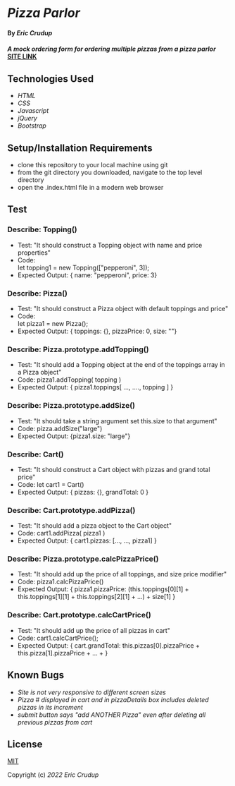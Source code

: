 # _Pizza Parlor_

#### By _**Eric Crudup**_

#### _A mock ordering form for ordering multiple pizzas from a pizza parlor_ [SITE LINK](https://cruduper.github.io/pizza-parlor)

## Technologies Used

* _HTML_
* _CSS_
* _Javascript_
* _jQuery_
* _Bootstrap_


## Setup/Installation Requirements

* clone this repository to your local machine using git
* from the git directory you downloaded, navigate to the top level directory 
* open the .index.html file in a modern web browser

## Test

### Describe: Topping()

* Test: "It should construct a Topping object with name and price properties"
* Code:   
  let topping1 = new Topping(["pepperoni", 3]);
* Expected Output: { name: "pepperoni", price: 3}


### Describe: Pizza()   

* Test: "It should construct a Pizza object with default toppings and price"   
* Code:   
  let pizza1 = new Pizza();   
* Expected Output: { toppings: {}, pizzaPrice: 0, size: ""}

### Describe: Pizza.prototype.addTopping()

* Test: "It should add a Topping object at the end of the toppings array in a Pizza object"      
* Code: pizza1.addTopping( topping )   
* Expected Output: { pizza1.toppings[ ..., ...., topping ] }  

### Describe: Pizza.prototype.addSize()

* Test: "It should take a string argument set this.size to that argument"    
* Code: pizza.addSize("large")    
* Expected Output: {pizza1.size: "large"}   


### Describe: Cart()

* Test: "It should construct a Cart object with pizzas and grand total price"  
* Code: let cart1 = Cart()    
* Expected Output: { pizzas: {}, grandTotal: 0 }     
   

### Describe: Cart.prototype.addPizza()

* Test: "It should add a pizza object to the Cart object"     
* Code: cart1.addPizza( pizza1 )    
* Expected Output: { cart1.pizzas: [..., ..., pizza1] }     

### Describe: Pizza.prototype.calcPizzaPrice()  

* Test: "It should add up the price of all toppings, and size price modifier"     
* Code: pizza1.calcPizzaPrice()
* Expected Output: { pizza1.pizzaPrice: (this.toppings[0][1] + this.toppings[1][1] + this.toppings[2][1] + ...) + size[1] }     


### Describe: Cart.prototype.calcCartPrice()
* Test: "It should add up the price of all pizzas in cart"    
* Code: cart1.calcCartPrice();     
* Expected Output: { cart.grandTotal: this.pizzas[0].pizzaPrice + this.pizza[1].pizzaPrice + ... + }     
    

## Known Bugs

* _Site is not very responsive to different screen sizes_
* _Pizza # displayed in cart and in pizzaDetails box includes deleted pizzas in its increment_
* _submit button says "add ANOTHER Pizza" even after deleting all previous pizzas from cart_

## License

[MIT](https://opensource.org/licenses/MIT)

Copyright (c) _2022_  _Eric Crudup_